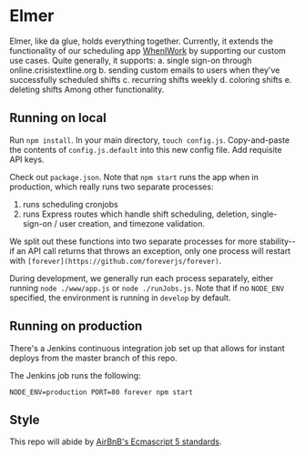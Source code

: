 # Elmer
Elmer, like da glue, holds everything together. Currently, it extends the functionality of our scheduling app [WhenIWork](http://wheniwork.com/) by supporting our custom use cases. Quite generally, it supports:
a. single sign-on through online.crisistextline.org
b. sending custom emails to users when they've successfully scheduled shifts
c. recurring shifts weekly
d. coloring shifts
e. deleting shifts
Among other functionality.

## Running on local
Run `npm install`. In your main directory, `touch config.js`. Copy-and-paste the contents of `config.js.default` into this new config file. Add requisite API keys.

Check out `package.json`. Note that `npm start` runs the app when in production, which really runs two separate processes:
1. runs scheduling cronjobs
2. runs Express routes which handle shift scheduling, deletion, single-sign-on / user creation, and timezone validation.

We split out these functions into two separate processes for more stability--if an API call returns that throws an exception, only one process will restart with `[forever](https://github.com/foreverjs/forever)`.

During development, we generally run each process separately, either running `node ./www/app.js` or `node ./runJobs.js`. Note that if no `NODE_ENV` specified, the environment is running in `develop` by default.

## Running on production

There's a Jenkins continuous integration job set up that allows for instant deploys from the master branch of this repo.

The Jenkins job runs the following:

`NODE_ENV=production PORT=80 forever npm start`

## Style
This repo will abide by [AirBnB's Ecmascript 5 standards](https://github.com/airbnb/javascript/tree/master/es5).

